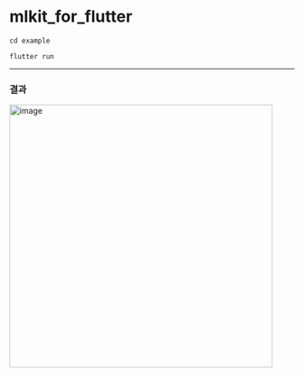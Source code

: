 # mlkit_for_flutter

```
cd example
```

```
flutter run
```

---
### 결과
<img width="465" alt="image" src="https://github.com/inh2613/mlkit_for_flutter/assets/62206617/e4accd47-eb42-4475-a44f-625142de4b06">
